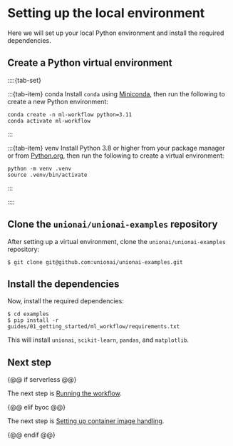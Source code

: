 # Setting up the local environment

Here we will set up your local Python environment and install the required dependencies.

## Create a Python virtual environment

::::{tab-set}

:::{tab-item} conda
Install `conda` using [Miniconda](https://docs.anaconda.com/free/miniconda/index.html), then run the following to create a new Python environment:

```shell
conda create -n ml-workflow python=3.11
conda activate ml-workflow
```
:::

:::{tab-item} venv
Install Python 3.8 or higher from your package manager or from [Python.org](https://www.python.org/downloads/), then run the following to create a virtual environment:

```shell
python -m venv .venv
source .venv/bin/activate
```
:::

::::

## Clone the `unionai/unionai-examples` repository

After setting up a virtual environment, clone the `unionai/unionai-examples` repository:

```{code-block} shell
$ git clone git@github.com:unionai/unionai-examples.git
```

## Install the dependencies

Now, install the required dependencies:

```{code-block} shell
$ cd examples
$ pip install -r guides/01_getting_started/ml_workflow/requirements.txt
```

This will install `unionai`, `scikit-learn`, `pandas`, and `matplotlib`.

## Next step

{@@ if serverless @@}

The next step is [Running the workflow](running-the-workflow).

{@@ elif byoc @@}

The next step is [Setting up container image handling](setting-up-container-image-handling).

{@@ endif @@}
